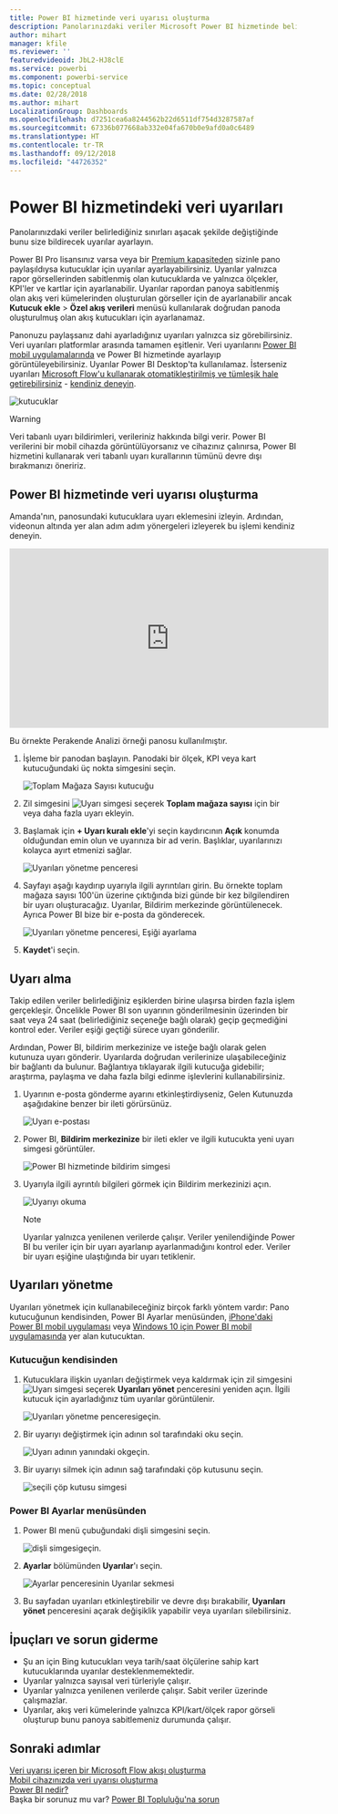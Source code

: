 ```yaml
---
title: Power BI hizmetinde veri uyarısı oluşturma
description: Panolarınızdaki veriler Microsoft Power BI hizmetinde belirlediğiniz sınırları aşacak şekilde değiştiğinde bunu size bildirecek uyarılar ayarlamayı öğrenin.
author: mihart
manager: kfile
ms.reviewer: ''
featuredvideoid: JbL2-HJ8clE
ms.service: powerbi
ms.component: powerbi-service
ms.topic: conceptual
ms.date: 02/28/2018
ms.author: mihart
LocalizationGroup: Dashboards
ms.openlocfilehash: d7251cea6a8244562b22d6511df754d3287587af
ms.sourcegitcommit: 67336b077668ab332e04fa670b0e9afd0a0c6489
ms.translationtype: HT
ms.contentlocale: tr-TR
ms.lasthandoff: 09/12/2018
ms.locfileid: "44726352"
---
```

# <a name="data-alerts-in-power-bi-service"></a>Power BI hizmetindeki veri uyarıları
Panolarınızdaki veriler belirlediğiniz sınırları aşacak şekilde değiştiğinde bunu size bildirecek uyarılar ayarlayın. 

Power BI Pro lisansınız varsa veya bir [Premium kapasiteden](service-premium.md) sizinle pano paylaşıldıysa kutucuklar için uyarılar ayarlayabilirsiniz. Uyarılar yalnızca rapor görsellerinden sabitlenmiş olan kutucuklarda ve yalnızca ölçekler, KPI'ler ve kartlar için ayarlanabilir. Uyarılar rapordan panoya sabitlenmiş olan akış veri kümelerinden oluşturulan görseller için de ayarlanabilir ancak **Kutucuk ekle** > **Özel akış verileri** menüsü kullanılarak doğrudan panoda oluşturulmuş olan akış kutucukları için ayarlanamaz. 

Panonuzu paylaşsanız dahi ayarladığınız uyarıları yalnızca siz görebilirsiniz. Veri uyarıları platformlar arasında tamamen eşitlenir. Veri uyarılarını [Power BI mobil uygulamalarında](consumer/mobile/mobile-set-data-alerts-in-the-mobile-apps.md) ve Power BI hizmetinde ayarlayıp görüntüleyebilirsiniz. Uyarılar Power BI Desktop'ta kullanılamaz. İsterseniz uyarıları [Microsoft Flow'u kullanarak otomatikleştirilmiş ve tümleşik hale getirebilirsiniz](https://flow.microsoft.com) - [kendiniz deneyin](service-flow-integration.md).

![kutucuklar](media/service-set-data-alerts/powerbi-alert-types-new.png)

> [!WARNING]
> Veri tabanlı uyarı bildirimleri, verileriniz hakkında bilgi verir. Power BI verilerini bir mobil cihazda görüntülüyorsanız ve cihazınız çalınırsa, Power BI hizmetini kullanarak veri tabanlı uyarı kurallarının tümünü devre dışı bırakmanızı öneririz.
> 
> 

## <a name="set-data-alerts-in-power-bi-service"></a>Power BI hizmetinde veri uyarısı oluşturma
Amanda'nın, panosundaki kutucuklara uyarı eklemesini izleyin. Ardından, videonun altında yer alan adım adım yönergeleri izleyerek bu işlemi kendiniz deneyin.

<iframe width="560" height="315" src="https://www.youtube.com/embed/JbL2-HJ8clE" frameborder="0" allowfullscreen></iframe>

Bu örnekte Perakende Analizi örneği panosu kullanılmıştır.

1. İşleme bir panodan başlayın. Panodaki bir ölçek, KPI veya kart kutucuğundaki üç nokta simgesini seçin.
   
   ![Toplam Mağaza Sayısı kutucuğu](media/service-set-data-alerts/powerbi-card.png)
2. Zil simgesini ![Uyarı simgesi](media/service-set-data-alerts/power-bi-bell-icon.png) seçerek **Toplam mağaza sayısı** için bir veya daha fazla uyarı ekleyin.
   
1. Başlamak için **+ Uyarı kuralı ekle**'yi seçin kaydırıcının **Açık** konumda olduğundan emin olun ve uyarınıza bir ad verin. Başlıklar, uyarılarınızı kolayca ayırt etmenizi sağlar.
   
   ![Uyarıları yönetme penceresi](media/service-set-data-alerts/powerbi-alert-title.png)
4. Sayfayı aşağı kaydırıp uyarıyla ilgili ayrıntıları girin.  Bu örnekte toplam mağaza sayısı 100'ün üzerine çıktığında bizi günde bir kez bilgilendiren bir uyarı oluşturacağız. Uyarılar, Bildirim merkezinde görüntülenecek. Ayrıca Power BI bize bir e-posta da gönderecek.
   
   ![Uyarıları yönetme penceresi, Eşiği ayarlama](media/service-set-data-alerts/power-bi-set-alert-details.png)
5. **Kaydet**'i seçin.

## <a name="receiving-alerts"></a>Uyarı alma
Takip edilen veriler belirlediğiniz eşiklerden birine ulaşırsa birden fazla işlem gerçekleşir. Öncelikle Power BI son uyarının gönderilmesinin üzerinden bir saat veya 24 saat (belirlediğiniz seçeneğe bağlı olarak) geçip geçmediğini kontrol eder. Veriler eşiği geçtiği sürece uyarı gönderilir.

Ardından, Power BI, bildirim merkezinize ve isteğe bağlı olarak gelen kutunuza uyarı gönderir. Uyarılarda doğrudan verilerinize ulaşabileceğiniz bir bağlantı da bulunur. Bağlantıya tıklayarak ilgili kutucuğa gidebilir; araştırma, paylaşma ve daha fazla bilgi edinme işlevlerini kullanabilirsiniz.  

1. Uyarının e-posta gönderme ayarını etkinleştirdiyseniz, Gelen Kutunuzda aşağıdakine benzer bir ileti görürsünüz.
   
   ![Uyarı e-postası](media/service-set-data-alerts/powerbi-alerts-email.png)
2. Power BI, **Bildirim merkezinize** bir ileti ekler ve ilgili kutucukta yeni uyarı simgesi görüntüler.
   
   ![Power BI hizmetinde bildirim simgesi](media/service-set-data-alerts/powerbi-alert-notifications.png)
3. Uyarıyla ilgili ayrıntılı bilgileri görmek için Bildirim merkezinizi açın.
   
    ![Uyarıyı okuma](media/service-set-data-alerts/powerbi-alert-notfication.png)
   
   > [!NOTE]
   > Uyarılar yalnızca yenilenen verilerde çalışır. Veriler yenilendiğinde Power BI bu veriler için bir uyarı ayarlanıp ayarlanmadığını kontrol eder. Veriler bir uyarı eşiğine ulaştığında bir uyarı tetiklenir.
   > 
   > 

## <a name="managing-alerts"></a>Uyarıları yönetme
Uyarıları yönetmek için kullanabileceğiniz birçok farklı yöntem vardır: Pano kutucuğunun kendisinden, Power BI Ayarlar menüsünden, [iPhone'daki Power BI mobil uygulaması](consumer/mobile/mobile-set-data-alerts-in-the-mobile-apps.md) veya [Windows 10 için Power BI mobil uygulamasında](consumer/mobile/mobile-set-data-alerts-in-the-mobile-apps.md) yer alan kutucuktan.

### <a name="from-the-tile-itself"></a>Kutucuğun kendisinden
1. Kutucuklara ilişkin uyarıları değiştirmek veya kaldırmak için zil simgesini ![Uyarı simgesi](media/service-set-data-alerts/power-bi-bell-icon.png) seçerek **Uyarıları yönet** penceresini yeniden açın. İlgili kutucuk için ayarladığınız tüm uyarılar görüntülenir.
   
    ![Uyarıları yönetme penceresi](media/service-set-data-alerts/powerbi-see-alerts.png)geçin.
2. Bir uyarıyı değiştirmek için adının sol tarafındaki oku seçin.
   
    ![Uyarı adının yanındaki ok](media/service-set-data-alerts/powerbi-see-alerts-arrow.png)geçin.
3. Bir uyarıyı silmek için adının sağ tarafındaki çöp kutusunu seçin.
   
      ![seçili çöp kutusu simgesi](media/service-set-data-alerts/powerbi-see-alerts-delete.png)

### <a name="from-the-power-bi-settings-menu"></a>Power BI Ayarlar menüsünden
1. Power BI menü çubuğundaki dişli simgesini seçin.
   
    ![dişli simgesi](media/service-set-data-alerts/powerbi-gear-icon.png)geçin.
2. **Ayarlar** bölümünden **Uyarılar**'ı seçin.
   
    ![Ayarlar penceresinin Uyarılar sekmesi](media/service-set-data-alerts/powerbi-alert-settings.png)
3. Bu sayfadan uyarıları etkinleştirebilir ve devre dışı bırakabilir, **Uyarıları yönet** penceresini açarak değişiklik yapabilir veya uyarıları silebilirsiniz.

## <a name="tips-and-troubleshooting"></a>İpuçları ve sorun giderme
* Şu an için Bing kutucukları veya tarih/saat ölçülerine sahip kart kutucuklarında uyarılar desteklenmemektedir.
* Uyarılar yalnızca sayısal veri türleriyle çalışır.
* Uyarılar yalnızca yenilenen verilerde çalışır. Sabit veriler üzerinde çalışmazlar.
* Uyarılar, akış veri kümelerinde yalnızca KPI/kart/ölçek rapor görseli oluşturup bunu panoya sabitlemeniz durumunda çalışır.

## <a name="next-steps"></a>Sonraki adımlar
[Veri uyarısı içeren bir Microsoft Flow akışı oluşturma](service-flow-integration.md)    
[Mobil cihazınızda veri uyarısı oluşturma](consumer/mobile/mobile-set-data-alerts-in-the-mobile-apps.md)    
[Power BI nedir?](power-bi-overview.md)    
Başka bir sorunuz mu var? [Power BI Topluluğu'na sorun](http://community.powerbi.com/)

